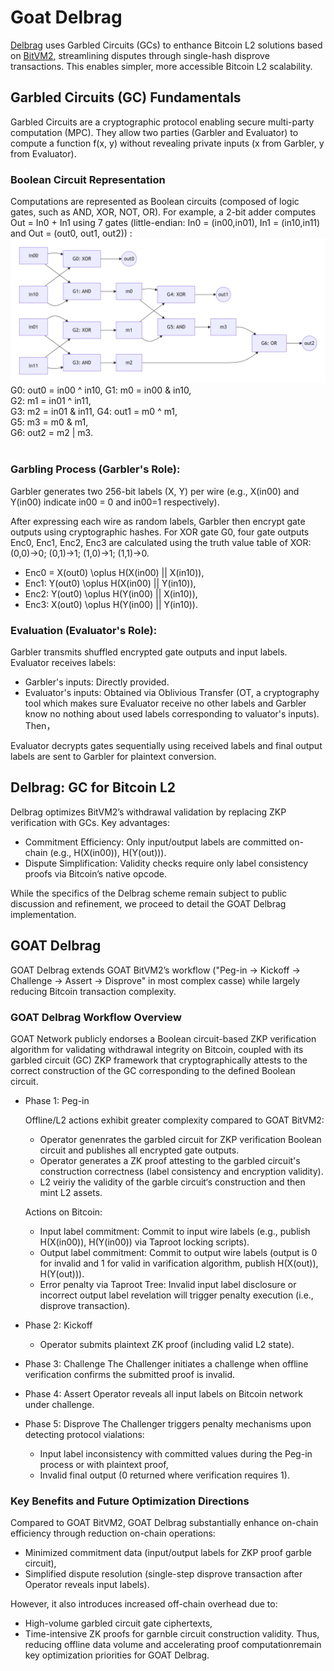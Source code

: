 # Goat Delbrag

[Delbrag](https://rubin.io/public/pdfs/delbrag.pdf) uses Garbled Circuits (GCs) to enthance Bitcoin L2 solutions based on [BitVM2](https://bitvm.org/bitvm2.html), streamlining disputes through single-hash disprove transactions. This enables simpler, more accessible Bitcoin L2 scalability.

## Garbled Circuits (GC) Fundamentals​
Garbled Circuits are a cryptographic protocol enabling secure multi-party computation (MPC). They allow two parties (Garbler and Evaluator) to compute a function f(x, y) without revealing private inputs (x from Garbler, y from Evaluator).

### ​Boolean Circuit Representation​​
Computations are represented as Boolean circuits (composed of logic gates, such as AND, XOR, NOT, OR). For example, a 2-bit adder computes Out = In0 + In1 using 7 gates (little-endian: In0 = (in00,in01), In1 = (in10,in11) and Out = (out0, out1, out2)) : ![2bit-add](2bit_add.png)
G0: out0 = in00 ^ in10,
G1: m0 = in00 & in10,  
G2: m1 = in01 ^ in11,  
G3: m2 = in01 & in11, 
G4: out1 = m0 ^ m1,  
G5: m3 = m0 & m1,  
G6: out2 = m2 | m3.  
​
### ​Garbling Process (Garbler's Role)​​:
Garbler generates two 256-bit labels (X, Y) per wire (e.g., X(in00) and Y(in00) indicate in00 = 0 and in00=1 respectively).

After expressing each wire as random labels, Garbler then encrypt gate outputs using cryptographic hashes. For XOR gate G0, four gate outputs Enc0, Enc1, Enc2, Enc3 are calculated using the truth value table of XOR: (0,0)->0; (0,1)->1; (1,0)->1; (1,1)->0.

- Enc0 = X(out0) \oplus H(X(in00) || X(in10)),  
- Enc1: Y(out0) \oplus H(X(in00) || Y(in10)),
- Enc2: Y(out0) \oplus H(Y(in00) || X(in10)), 
- Enc3: X(out0) \oplus H(Y(in00) || Y(in10)).
​
### ​Evaluation (Evaluator's Role)​​:
Garbler transmits shuffled encrypted gate outputs and input labels. Evaluator receives labels:
- Garbler's inputs: Directly provided.
- Evaluator's inputs: Obtained via ​​Oblivious Transfer (OT, a cryptography tool which makes sure Evaluator receive no other labels and Garbler know no nothing about used labels corresponding to valuator's inputs)​​.
Then，

Evaluator decrypts gates sequentially using received labels and final output labels are sent to Garbler for plaintext conversion.

## ​​Delbrag: GC for Bitcoin L2​​
Delbrag optimizes BitVM2’s withdrawal validation by replacing ZKP verification with GCs. Key advantages:
- Commitment Efficiency​​: Only input/output labels are committed on-chain (e.g., H(X(in00)), H(Y(out))).
- ​​Dispute Simplification​​: Validity checks require only label consistency proofs via Bitcoin’s native opcode.

While the specifics of the Delbrag scheme remain subject to public discussion and refinement, we proceed to detail the GOAT Delbrag implementation.

## GOAT Delbrag
GOAT Delbrag extends GOAT BitVM2’s workflow ("Peg-in → Kickoff → Challenge → Assert → Disprove" in most complex casse) while largely reducing Bitcoin transaction complexity.

### GOAT Delbrag Workflow Overview​​

GOAT Network publicly endorses a ​​Boolean circuit-based ZKP verification algorithm​​ for validating withdrawal integrity on Bitcoin, coupled with its ​​garbled circuit (GC) ZKP framework​​ that cryptographically attests to the correct construction of the GC corresponding to the defined Boolean circuit.

- ​Phase 1: Peg-in

  Offline/L2 actions exhibit greater complexity compared to GOAT BitVM2:
  - Operator genenrates the garbled circuit for ZKP verification Boolean circuit and publishes all encrypted gate outputs.
  - Operator generates a ​​ZK proof attesting to the garbled circuit's construction correctness (label consistency and encryption validity).
  - L2 veiriy the validity of the garble circuit‘s construction and then mint L2 assets.

  ​Actions on Bitcoin​​:
  - Input label commitment​​: Commit to input wire labels (e.g., publish H(X(in00)), H(Y(in00)) via Taproot locking scripts).
  - Output label commitment: Commit to output wire labels (output is 0 for invalid and 1 for valid in varification algorithm, publish H(X(out)), H(Y(out))).
  - ​Error penalty via Taproot Tree​​​​: Invalid input label disclosure or incorrect output label revelation will trigger penalty execution (i.e., disprove transaction). 

- ​Phase 2: Kickoff
  - Operator submits plaintext ZK proof (including valid L2 state).

- ​​Phase 3: Challenge 
  ​The Challenger initiates a challenge when offline verification confirms the submitted proof is invalid.
- Phase 4: Assert
  Operator reveals all input labels on Bitcoin network under challenge.
- Phase 5: Disprove
  The Challenger triggers penalty mechanisms upon detecting protocol vialations:
  - ​Input label inconsistency​​ with committed values during the Peg-in process or with plaintext proof,
  - ​​Invalid final output​​ (0 returned where verification requires 1).

### Key Benefits and Future Optimization Directions​​

Compared to GOAT BitVM2, ​​GOAT Delbrag substantially enhance on-chain efficiency through reduction on-chain operations​​:
- ​​Minimized commitment data​​ (input/output labels for ZKP proof garble circuit),
- ​Simplified dispute resolution​​ (single-step disprove transaction after Operator reveals input labels).

However, it also introduces ​​increased off-chain overhead​​ due to:
- High-volume garbled circuit gate ciphertexts,
- Time-intensive ZK proofs for garnble circuit construction validity.
Thus, ​​reducing offline data volume​​ and ​​accelerating proof computation​​ remain key optimization priorities for GOAT Delbrag.
